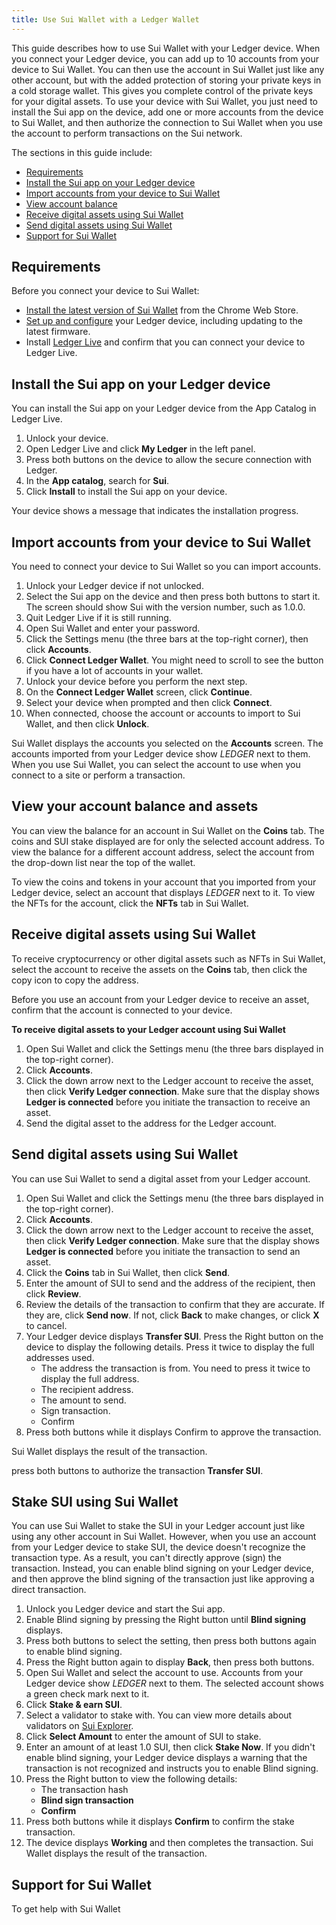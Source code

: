 ```yaml
---
title: Use Sui Wallet with a Ledger Wallet
---
```


This guide describes how to use Sui Wallet with your Ledger device. When you connect your Ledger device, you can add up to 10 accounts from your device to Sui Wallet. You can then use the account in Sui Wallet just like any other account, but with the added protection of storing your private keys in a cold storage wallet. This gives you complete control of the private keys for your digital assets. To use your device with Sui Wallet, you just need to install the Sui app on the device, add one or more accounts from the device to Sui Wallet, and then authorize the connection to Sui Wallet when you use the account to perform transactions on the Sui network.

The sections in this guide include:
* [Requirements](#requirements)
* [Install the Sui app on your Ledger device](#install-the-sui-app-on-your-ledger-device)
* [Import accounts from your device to Sui Wallet](#import-accounts-from-your-device-to-sui-wallet)
* [View account balance](#view-your-account-balance-and-assets)
* [Receive digital assets using Sui Wallet](#receive-digital-assets-using-sui-wallet)
* [Send digital assets using Sui Wallet](#send-digital-assets-using-sui-wallet)
* [Support for Sui Wallet](#support-for-sui-wallet)

## Requirements

Before you connect your device to Sui Wallet:
* [Install the latest version of Sui Wallet](https://docs.sui.io/devnet/explore/wallet-browser#install-the-sui-wallet-browser-extension) from the Chrome Web Store.
* [Set up and configure](https://support.ledger.com/hc/en-us/sections/4404369606801-Getting-Started?docs=true) your Ledger device, including updating to the latest firmware.
* Install [Ledger Live](https://www.ledger.com/ledger-live) and confirm that you can connect your device to Ledger Live.

## Install the Sui app on your Ledger device

You can install the Sui app on your Ledger device from the App Catalog in Ledger Live.

1. Unlock your device.
1. Open Ledger Live and click **My Ledger** in the left panel.
1. Press both buttons on the device to allow the secure connection with Ledger.
1. In the **App catalog**, search for **Sui**.
1. Click **Install** to install the Sui app on your device.

Your device shows a message that indicates the installation progress.
 
## Import accounts from your device to Sui Wallet

You need to connect your device to Sui Wallet so you can import accounts.

1. Unlock your Ledger device if not unlocked.
1. Select the Sui app on the device and then press both buttons to start it. The screen should show Sui with the version number, such as 1.0.0.
1. Quit Ledger Live if it is still running.
1. Open Sui Wallet and enter your password.
1. Click the Settings menu (the three bars at the top-right corner), then click **Accounts**.
1. Click **Connect Ledger Wallet**.
   You might need to scroll to see the button if you have a lot of accounts in your wallet.
1. Unlock your device before you perform the next step.
1. On the **Connect Ledger Wallet** screen, click **Continue**.
1. Select your device when prompted and then click **Connect**.
1. When connected, choose the account or accounts to import to Sui Wallet, and then click **Unlock**.

Sui Wallet displays the accounts you selected on the **Accounts** screen. The accounts imported from your Ledger device show *LEDGER* next to them. When you use Sui Wallet, you can select the account to use when you connect to a site or perform a transaction.

##  View your account balance and assets

You can view the balance for an account in Sui Wallet on the **Coins** tab. The coins and SUI stake displayed are for only the selected account address. To view the balance for a different account address, select the account from the drop-down list near the top of the wallet.

To view the coins and tokens in your account that you imported from your Ledger device, select an account that displays *LEDGER* next to it. To view the NFTs for the account, click the **NFTs** tab in Sui Wallet.

## Receive digital assets using Sui Wallet

To receive cryptocurrency or other digital assets such as NFTs in Sui Wallet, select the account to receive the assets on the **Coins** tab, then click the copy icon to copy the address.

Before you use an account from your Ledger device to receive an asset, confirm that the account is connected to your device.

**To receive digital assets to your Ledger account using Sui Wallet** 
1. Open Sui Wallet and click the Settings menu (the three bars displayed in the top-right corner).
1. Click **Accounts**.
1. Click the down arrow next to the Ledger account to receive the asset, then click **Verify Ledger connection**. Make sure that the display shows **Ledger is connected** before you initiate the transaction to receive an asset.
1. Send the digital asset to the address for the Ledger account.

## Send digital assets using Sui Wallet

You can use Sui Wallet to send a digital asset from your Ledger account.

1. Open Sui Wallet and click the Settings menu (the three bars displayed in the top-right corner).
1. Click **Accounts**.
1. Click the down arrow next to the Ledger account to receive the asset, then click **Verify Ledger connection**. Make sure that the display shows **Ledger is connected** before you initiate the transaction to send an asset.
1. Click the **Coins** tab in Sui Wallet, then click **Send**.
1. Enter the amount of SUI to send and the address of the recipient, then click **Review**.
1. Review the details of the transaction to confirm that they are accurate. If they are, click **Send now**. If not, click **Back** to make changes, or click **X** to cancel.
1. Your Ledger device displays **Transfer SUI**. Press the Right button on the device to display the following details. Press it twice to display the full addresses used.
   * The address the transaction is from. You need to press it twice to display the full address.
   * The recipient address.
   * The amount to send.
   * Sign transaction.
   * Confirm
1. Press both buttons while it displays Confirm to approve the transaction.

Sui Wallet displays the result of the transaction.


press both buttons to authorize the transaction **Transfer SUI**.

## Stake SUI using Sui Wallet

You can use Sui Wallet to stake the SUI in your Ledger account just like using any other account in Sui Wallet. However, when you use an account from your Ledger device to stake SUI, the device doesn't recognize the transaction type. As a result, you can't directly approve (sign) the transaction. Instead, you can enable blind signing on your Ledger device, and then approve the blind signing of the transaction just like approving a direct transaction.

1. Unlock you Ledger device and start the Sui app.
1. Enable Blind signing by pressing the Right button until **Blind signing** displays.
1. Press both buttons to select the setting, then press both buttons again to enable blind signing.
1. Press the Right button again to display **Back**, then press both buttons.
1. Open Sui Wallet and select the account to use. Accounts from your Ledger device show _LEDGER_ next to them. The selected account shows a green check mark next to it.
1. Click **Stake & earn SUI**.
1. Select a validator to stake with. You can view more details about validators on [Sui Explorer](https://explorer.sui.io/validators). 
1. Click **Select Amount** to enter the amount of SUI to stake.
1. Enter an amount of at least 1.0 SUI, then click **Stake Now**.
   If you didn't enable blind signing, your Ledger device displays a warning that the transaction is not recognized and instructs you to enable Blind signing. 
1. Press the Right button to view the following details:
   * The transaction hash
   * **Blind sign transaction**
   * **Confirm**
1. Press both buttons while it displays **Confirm** to confirm the stake transaction.
1. The device displays **Working** and then completes the transaction. Sui Wallet displays the result of the transaction.

## Support for Sui Wallet

To get help with Sui Wallet 
